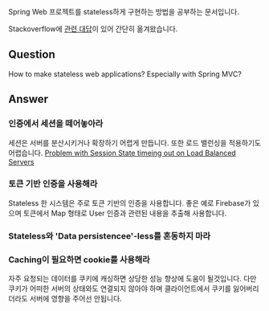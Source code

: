 Spring Web 프로젝트를 stateless하게 구현하는 방법을 공부하는 문서입니다.

Stackoverflow에 [관련 대답](https://stackoverflow.com/a/43334360)이 있어 간단히 옮겨왔습니다.

## Question

How to make stateless web applications? Especially with Spring MVC?

## Answer

### 인증에서 세션을 떼어놓아라

세션은 서버를 분산시키거나 확장하기 어렵게 만듭니다. 또한 로드 밸런싱을 적용하기도 어렵습니다. [Problem with Session State timeing out on Load Balanced Servers](https://forums.asp.net/t/2032217.aspx?Problem+with+Session+State+timeing+out+on+Load+Balanced+Servers)

### 토큰 기반 인증을 사용해라

Stateless 한 시스템은 주로 토큰 기반의 인증을 사용합니다. 좋은 예로 Firebase가 있으며 토큰에서 Map 형태로 User 인증과 관련된 내용을 추출해 사용합니다.

### Stateless와 'Data persistencee'-less를 혼동하지 마라



### Caching이 필요하면 cookie를 사용해라

자주 요청되는 데이터를 쿠키에 캐싱하면 상당한 성능 향상에 도움이 될것입니다. 다만 쿠키가 어떠한 서버의 상태와도 연결되지 않아야 하며 클라이언트에서 쿠키를 잃어버리더라도 서버에 영향을 주어선 안됩니다.